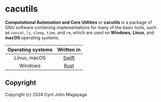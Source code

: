 # cacutils

**Computational Automation and Core Utilities** or **cacutils** is a package of GNU software containing implementations for many of the basic tools, such as `concat`, `ls`, `sleep`, `time`, and `rm`, which are used on **Windows**, **Linux**, and **macOS** operating systems.

| Operating systems |             Written in             |
|:-----------------:|:----------------------------------:|
| Linux, macOS      | [Swift](https://swift.org)         |
| Windows           | [Rust](https://rustlang.org)       |

## Copyright

Copyright (c) 2024 Cyril John Magayaga
